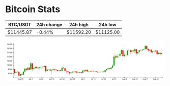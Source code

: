 # Bitcoin Stats

BTC/USDT|24h change|24h high|24h low|
|---|---|---|---|
|$11445.87|-0.44%|$11592.20|$11125.00|

<img src="./chart.svg">
